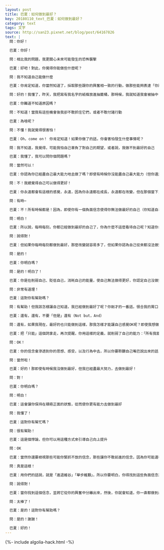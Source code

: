 ```yaml
---
layout: post
title: 巴夏：如何做到最好？
key: 20180110_text_巴夏：如何做到最好？
category: text
tags: 文字
source: http://san23.pixnet.net/blog/post/64167826
text: |
  問：你好！

  巴夏：你好！

  問：相比我的問題，我更關心未來可能發生的恐怖襲擊

  巴夏：好吧！對此，你覺得你能做些什麼呢？

  問：我不知道自己能做什麼

  巴夏：你肯定知道，你當然知道了，採取那些跟你的興奮相一致的行動，做那些能夠表達「你所喜好的實相」的事情

  問：好的！我懂了，昨天，我把寫有我名字的紙條放進抽籤桶，那時候，我就知道我會被抽中（與巴夏對話），但我提前走了，因為我要去工作，後來我真被抽中了，這讓我想到，我真正想問的問題，是關於…我不知道為什麼，我為自己創造了這麼多 不可思議的機會

  巴夏：你難道不知道原因嗎？

  問：不知道！當我有這些機會後我卻不敢抓住它們，或者不敢付諸行動

  巴夏：為啥呢？

  問：不懂！我就覺得很害怕！

  巴夏：Oh，come on！ 你肯定知道！如果你做了的話，你會害怕發生什麼事情呢？

  問：我不知道，我覺得，可能我怕自己辜負了對自己的期望，或者說，我做不到最好的自己

  巴夏：我懂了，我可以問你個問題嗎？

  問：當然可以！

  巴夏：你認為你已經盡自己最大能力地去做了嗎？即使有時候你沒能盡自己最大能力（但你還是相信自己已經盡自己最大能力了）

  問：不！我總覺得自己可以做得更好！

  巴夏：你永遠都會有這樣的感覺，永遠，因為你永遠都在成長，永遠都在改變，但在那個當下，你是否做最好的自己呢？你是否知道，如何做才是最好的你？

  問：有時⋯

  巴夏：不！所有時候都是！因為，即使你有一個負面信念使得你無法做最好的自己（你知道自己可以），但實際上，你仍然已經做到最好的自己了，即使你身上有這麼一個負面信念，明白嗎？

  問：明白！

  巴夏：所以說，每時每刻，你都已經做到最好的自己了，你為什麼不這麼看待自己呢？知道你自己一直都是做到最好並不意味著你無法做得更好，並不意味著你就不能改變

  問：說得對！

  巴夏：但如果你每時每刻都做到最好，那麼改變就容易多了，但如果你認為自己從來都沒法做到最好的自己，那你怎麼可能接受這樣的觀點呢？

  問：是的！

  巴夏：你明白嗎？

  問：是的！明白了！

  巴夏：你是在削弱自己、貶低自己，消耗自己的能量，使自己無法做得更好，你認定自己沒做到最好就是在懷疑自己、否定自己，我說得有道理嗎？

  問：非常有道理！

  巴夏：這對你有幫助嗎？

  問：有幫助！但我該怎樣讓自己知道，我已經做到最好了呢？你剛才的一番話，很合我的胃口（共鳴），但是⋯

  巴夏：還有，還有，不要「但是」還有（Not but，And）

  問：還有，如果我現在，最好的也只能做到這樣，那我怎樣才能讓自己感覺OK呢？即使我想做得更好？

  巴夏：把「只能」這個詞拿走，再次提醒，你用這樣的定義，就削弱了自己的能力：「所有我能做的，也只能是這樣子」，所以說，這是自我思維的框架，它是你「相信什麼是真實」的框架（信念的框架）

  問：OK！

  巴夏：你的信念會滲透到你的思想、感受，以及行為中去，所以你要聆聽自己嘴巴說出來的話，因為通常來說，你的話會透露出你認為自己是什麼樣的人，就像你剛才的話，其實是在說：「我真的不認為自己有能力做其他事」，而這不是真實的，這只是個信念而不是事實，所以你可以說：「好吧！既然我的意願是做到最好」這是你的意願，是吧？

  問：當然啦！

  巴夏：好的！那即使有時候我沒做到最好，但我已經盡最大努力，去做到最好！

  問：對！

  巴夏：你明白嗎？

  問：明白！

  巴夏：這會讓你保持在積極正面的狀態，從而使你更有能力去做到最好

  問：我懂了！

  巴夏：這對你有幫忙嗎？

  問：很有幫助！

  巴夏：這是個悖論，但你可以用這種方式來引導自己向上提升

  問：OK

  巴夏：當然你還要檢視那些可能你緊抓不放的信念，那些讓你不敢前進的信念，因為你可能還在做另一件事，就是，你說「我怕自己做到最好」，「但同時，我也懲罰自己，因為沒做到最好」

  問：真是這樣！

  巴夏：用你們的話說，就是「進退維谷」「舉步維艱」，所以你要明白，你得找到這些負面信念系統，是它們使你覺得「做最好的自己」比「清理它們」還可怕的

  問：說得對！

  巴夏：當你找到這個信念，並將它從你的興奮中分離出來，然後，你就會知道，你一直都做到最好，並且，你會做得越來越好！

  問：太棒了！

  巴夏：是的！這對你有幫助嗎？

  問：是的！謝謝！

  巴夏：好的！
---
```


{%- include algolia-hack.html -%}
